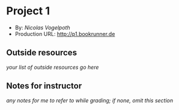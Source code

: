 # Project 1
+ By: *Nicolas Vogelpoth*
+ Production URL: <http://p1.bookrunner.de>

## Outside resources
*your list of outside resources go here*


## Notes for instructor
*any notes for me to refer to while grading; if none, omit this section*
